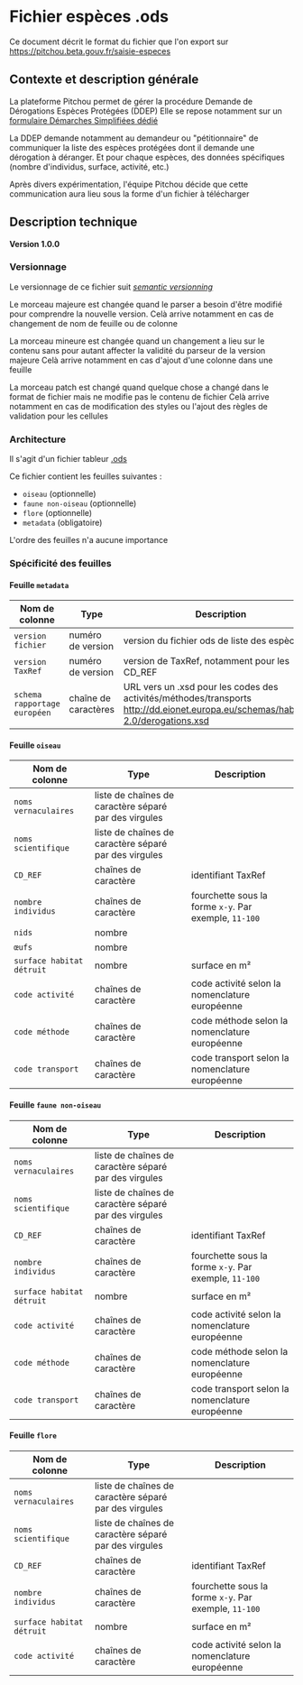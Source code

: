 # Fichier espèces .ods

Ce document décrit le format du fichier que l'on export sur https://pitchou.beta.gouv.fr/saisie-especes


## Contexte et description générale

La plateforme Pitchou permet de gérer la procédure Demande de Dérogations Espèces Protégées (DDEP)
Elle se repose notamment sur un [formulaire Démarches Simplifiées dédié](https://www.demarches-simplifiees.fr/commencer/derogation-especes-protegees)

La DDEP demande notamment au demandeur ou "pétitionnaire" de communiquer la liste des espèces protégées dont il demande une dérogation à déranger. Et pour chaque espèces, des données spécifiques (nombre d'individus, surface, activité, etc.)

Après divers expérimentation, l'équipe Pitchou décide que cette communication aura lieu sous la forme d'un fichier à télécharger


## Description technique

**Version 1.0.0**

### Versionnage

Le versionnage de ce fichier suit [*semantic versionning*](https://semver.org/)

Le morceau majeure est changée quand le parser a besoin d'être modifié pour comprendre la nouvelle version. Celà arrive notamment en cas de changement de nom de feuille ou de colonne

La morceau mineure est changée quand un changement a lieu sur le contenu sans pour autant affecter la validité du parseur de la version majeure
Celà arrive notamment en cas d'ajout d'une colonne dans une feuille

La morceau patch est changé quand quelque chose a changé dans le format de fichier mais ne modifie pas le contenu de fichier
Celà arrive notamment en cas de modification des styles ou l'ajout des règles de validation pour les cellules


### Architecture

Il s'agit d'un fichier tableur [.ods](https://en.wikipedia.org/wiki/OpenDocument)

Ce fichier contient les feuilles suivantes :
- `oiseau` (optionnelle)
- `faune non-oiseau` (optionnelle)
- `flore` (optionnelle)
- `metadata` (obligatoire)

L'ordre des feuilles n'a aucune importance


### Spécificité des feuilles

#### Feuille `metadata`

| Nom de colonne             | Type              | Description                                                    |
|----------------------------|-------------------|----------------------------------------------------------------|
| `version fichier`            | numéro de version | version du fichier ods de liste des espèces                    |
| `version TaxRef`             | numéro de version | version de TaxRef, notamment pour les CD_REF                   |
| `schema rapportage européen` | chaîne de caractères    | URL vers un .xsd pour les codes des activités/méthodes/transports http://dd.eionet.europa.eu/schemas/habides-2.0/derogations.xsd |


#### Feuille `oiseau`

| Nom de colonne          | Type                                                  | Description                                           |
|-------------------------|-------------------------------------------------------|-------------------------------------------------------|
| `noms vernaculaires`      | liste de chaînes de caractère séparé par des virgules |                                                       |
| `noms scientifique`       | liste de chaînes de caractère séparé par des virgules |                                                       |
| `CD_REF`                  | chaînes de caractère                                  | identifiant TaxRef                                    |
| `nombre individus`        | chaînes de caractère                                  | fourchette sous la forme `x-y`. Par exemple, `11-100` |
| `nids`                    | nombre                                                |                                                       |
| `œufs`                    | nombre                                                |                                                       |
| `surface habitat détruit` | nombre                                                | surface en m²                                         |
| `code activité`           | chaînes de caractère                                  | code activité selon la nomenclature européenne        |
| `code méthode`            | chaînes de caractère                                  | code méthode selon la nomenclature européenne         |
| `code transport`          | chaînes de caractère                                  | code transport selon la nomenclature européenne       |


#### Feuille `faune non-oiseau`

| Nom de colonne          | Type                                                  | Description                                           |
|-------------------------|-------------------------------------------------------|-------------------------------------------------------|
| `noms vernaculaires`      | liste de chaînes de caractère séparé par des virgules |                                                       |
| `noms scientifique`       | liste de chaînes de caractère séparé par des virgules |                                                       |
| `CD_REF`                  | chaînes de caractère                                  | identifiant TaxRef                                    |
| `nombre individus`        | chaînes de caractère                                  | fourchette sous la forme `x-y`. Par exemple, `11-100` |
| `surface habitat détruit` | nombre                                                | surface en m²                                         |
| `code activité`           | chaînes de caractère                                  | code activité selon la nomenclature européenne        |
| `code méthode`            | chaînes de caractère                                  | code méthode selon la nomenclature européenne         |
| `code transport`          | chaînes de caractère                                  | code transport selon la nomenclature européenne       |


#### Feuille `flore`

| Nom de colonne          | Type                                                  | Description                                           |
|-------------------------|-------------------------------------------------------|-------------------------------------------------------|
| `noms vernaculaires`      | liste de chaînes de caractère séparé par des virgules |                                                       |
| `noms scientifique`       | liste de chaînes de caractère séparé par des virgules |                                                       |
| `CD_REF`                  | chaînes de caractère                                  | identifiant TaxRef                                    |
| `nombre individus`        | chaînes de caractère                                  | fourchette sous la forme `x-y`. Par exemple, `11-100` |
| `surface habitat détruit` | nombre                                                | surface en m²                                         |
| `code activité`           | chaînes de caractère                                  | code activité selon la nomenclature européenne        |
